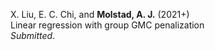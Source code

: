 X. Liu, E. C. Chi, and **Molstad, A. J.** (2021+) <br>
Linear regression with group GMC penalization <br>
*Submitted*. 